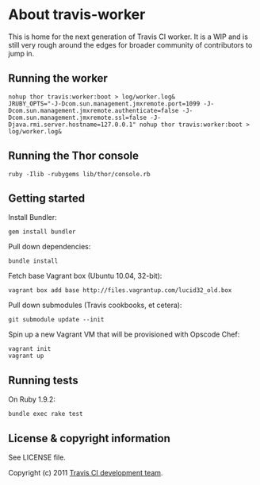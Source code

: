 # About travis-worker #

This is home for the next generation of Travis CI worker. It is a WIP and is still very rough around the edges
for broader community of contributors to jump in.

## Running the worker

    nohup thor travis:worker:boot > log/worker.log&
    JRUBY_OPTS="-J-Dcom.sun.management.jmxremote.port=1099 -J-Dcom.sun.management.jmxremote.authenticate=false -J-Dcom.sun.management.jmxremote.ssl=false -J-Djava.rmi.server.hostname=127.0.0.1" nohup thor travis:worker:boot > log/worker.log&

## Running the Thor console

    ruby -Ilib -rubygems lib/thor/console.rb

## Getting started ##

Install Bundler:

    gem install bundler

Pull down dependencies:

    bundle install

Fetch base Vagrant box (Ubuntu 10.04, 32-bit):

    vagrant box add base http://files.vagrantup.com/lucid32_old.box

Pull down submodules (Travis cookbooks, et cetera):

    git submodule update --init

Spin up a new Vagrant VM that will be provisioned with Opscode Chef:

    vagrant init
    vagrant up


## Running tests ##

On Ruby 1.9.2:

    bundle exec rake test


## License & copyright information ##

See LICENSE file.

Copyright (c) 2011 [Travis CI development team](https://github.com/travis-ci).
